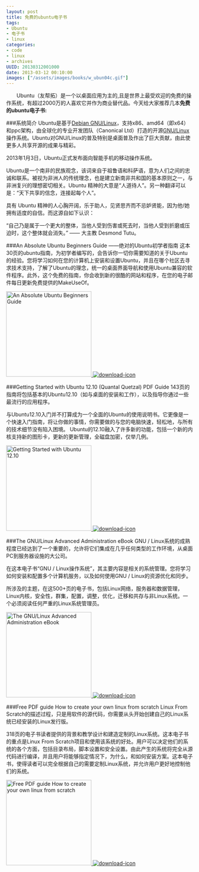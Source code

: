 ```yaml
---
layout: post
title: 免费的ubuntu电子书
tags: 
- Ubuntu
- 电子书
- linux
categories:
- code
- linux
- archives
UUID: 20130312001000
date: 2013-03-12 00:10:00
images: ["/assets/images/books/w_ubun04c.gif"]
---
```


　　Ubuntu（友帮拓）是一个以桌面应用为主的,且是世界上最受欢迎的免费的操作系统，有超过2000万的人喜欢它并作为商业替代品。今天给大家推荐几本<strong>免费的ubuntu电子书:</strong>

###系统简介
Ubuntu是基于<a href="http://baike.baidu.com/view/874397.htm" target="_bank">Debian GNU/Linux</a>，支持x86、amd64（即x64）和ppc架构，由全球化的专业开发团队（Canonical Ltd）打造的开源<a href="http://baike.baidu.com/view/2560767.htm" target="_bank">GNU/Linux</a>操作系统。Ubuntu对GNU/Linux的普及特别是桌面普及作出了巨大贡献，由此使更多人共享开源的成果与精彩。

2013年1月3日，Ubuntu正式发布面向智能手机的移动操作系统。

Ubuntu是一个南非的民族观念，该词来自于祖鲁语和科萨语，意为人们之间的忠诚和联系。被视为非洲人的传统理念，也是建立新南非共和国的基本原则之一，与非洲复兴的理想密切相关。Ubuntu 精神的大意是“人道待人”。另一种翻译可以是：“天下共享的信念，连接起每个人”。

具有 Ubuntu 精神的人心胸开阔，乐于助人，见贤思齐而不忌妒贤能，因为他/她拥有适度的自信。而这源自如下认识：

“自己乃是属于一个更大的整体，当他人受到伤害或死去时，当他人受到折磨或压迫时，这个整体就会消失。” —— 大主教 Desmond Tutu。

###An Absolute Ubuntu Beginners Guide ——绝对的Ubuntu初学者指南
这本30页的ubuntu指南，为初学者编写的，会告诉你一切你需要知道的关于Ubuntu的经验。您将学习如何在您的计算机上安装和设置Ubuntu，并且在哪个社区去寻求技术支持，了解了Ubuntu的理念，统一的桌面界面导航和使用Ubuntu兼容的软件程序。此外，这个免费的指南，你会收到新的很酷的网站和程序，在您的电子邮件每日更新免费提供的MakeUseOf。

<a href="{{site.static_url}}/assets/images/books/w_make72c.gif" rel="prettyPhoto[{{page.UUID}}]" alt="An Absolute Ubuntu Beginners Guide" >
<img src="{{site.static_url}}/assets/images/books/w_make72c.gif" width="230px"  alt="An Absolute Ubuntu Beginners Guide" />
</a>

<a href="http://manuals.makeuseof.com.s3.amazonaws.com/for-mobile/Ubuntu_Beginners_Guide_-_MakeUseOf.com.pdf" target="_bank" alt="An Absolute Ubuntu Beginners Guide">
<img src="{{site.static_url}}/media/demi/img/download.gif" alt="download-icon" />
</a>

###Getting Started with Ubuntu 12.10 (Quantal Quetzal) PDF Guide
143页的指南将包括基本的Ubuntu12.10（如与桌面的安装和工作），以及指导你通过一些最流行的应用程序。

与Ubuntu12.10入门并不打算成为一个全面的Ubuntu的使用说明书。它更像是一个快速入门指南，将让你做的事情，你需要做的与您的电脑快速，轻松地，与所有的技术细节没有陷入困境。 Ubuntu的12.10融入了许多新的功能，包括一个新的内核支持新的图形卡，更新的更新管理，全磁盘加密，仅举几例。

<a href="{{site.static_url}}/assets/images/books/w_ubun04c.gif" rel="prettyPhoto[{{page.UUID}}]" alt="Getting Started with Ubuntu 12.10" >
<img src="{{site.static_url}}/assets/images/books/w_ubun04c.gif" width="230px"  alt="Getting Started with Ubuntu 12.10" />
</a>

<a href="http://ishare.iask.sina.com.cn/f/34325730.html" target="_bank" alt="An Absolute Ubuntu Beginners Guide">
<img src="{{site.static_url}}/media/demi/img/download.gif" alt="download-icon" />
</a>

###The GNU/Linux Advanced Administration eBook
GNU / Linux系统的成熟程度已经达到了一个重要的，允许将它们集成在几乎任何类型的工作环境，从桌面PC到服务器设施的大公司。

在这本电子书“GNU / Linux操作系统”，其主要内容是相关的系统管理。您将学习如何安装和配置多个计算机服务，以及如何使用GNU / Linux的资源优化和同步。

所涉及的主题，在这500+页的电子书，包括Linux网络，服务器和数据管理，Linux内核，安全性，群集，配置，调整，优化，迁移和共存与非Linux系统。一个必须阅读任何严重的Linux系统管理员。

<a href="{{site.static_url}}/assets/images/books/w_free01_160.gif" rel="prettyPhoto[{{page.UUID}}]" alt="The GNU/Linux Advanced Administration eBook" >
<img src="{{site.static_url}}/assets/images/books/w_free01_160.gif" width="230px"  alt="The GNU/Linux Advanced Administration eBook" />
</a>

<a href="http://ubuntugeek.tradepub.com/free/w_free01/prgm.cgi" target="_bank" alt="The GNU/Linux Advanced Administration eBook">
<img src="{{site.static_url}}/media/demi/img/download.gif" alt="download-icon" />
</a>

###Free PDF guide How to create your own linux from scratch
Linux From Scratch的描述过程，只是用软件的源代码，你需要从头开始创建自己的Linux系统已经安装的Linux发行版。

318页的电子书读者提供的背景和教学设计和建造定制的Linux系统。这本电子书的重点是Linux From Scratch项目和使用该系统的好处。用户可以决定他们的系统的各个方面，包括目录布局，脚本设置和安全设置。由此产生的系统将完全从源代码进行编译，并且用户将能够指定情况下，为什么，和如何安装方案。这本电子书，使得读者可以完全根据自己的需要定制Linux系统，并允许用户更好地控制他们的系统。

<a href="{{site.static_url}}/assets/images/books/w_linu01c.gif" rel="prettyPhoto[{{page.UUID}}]" alt="Free PDF guide How to create your own linux from scratch" >
<img src="{{site.static_url}}/assets/images/books/w_linu01c.gif" width="230px"  alt="Free PDF guide How to create your own linux from scratch" />
</a>

<a href="http://linuxconfig-org.tradepub.com/free/w_linu01/prgm.cgi" target="_bank" alt="Free PDF guide How to create your own linux from scratch">
<img src="{{site.static_url}}/media/demi/img/download.gif" alt="download-icon" />
</a>


